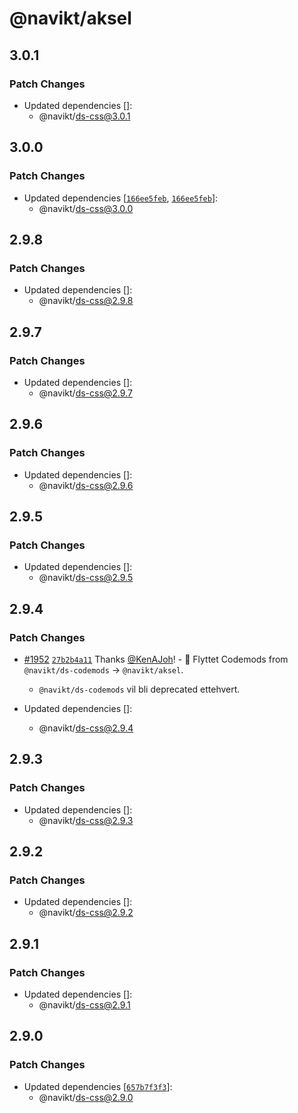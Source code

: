 # @navikt/aksel

## 3.0.1

### Patch Changes

- Updated dependencies []:
  - @navikt/ds-css@3.0.1

## 3.0.0

### Patch Changes

- Updated dependencies [[`166ee5feb`](https://github.com/navikt/aksel/commit/166ee5feb3c987c4e633eb449812116bfd865d3f), [`166ee5feb`](https://github.com/navikt/aksel/commit/166ee5feb3c987c4e633eb449812116bfd865d3f)]:
  - @navikt/ds-css@3.0.0

## 2.9.8

### Patch Changes

- Updated dependencies []:
  - @navikt/ds-css@2.9.8

## 2.9.7

### Patch Changes

- Updated dependencies []:
  - @navikt/ds-css@2.9.7

## 2.9.6

### Patch Changes

- Updated dependencies []:
  - @navikt/ds-css@2.9.6

## 2.9.5

### Patch Changes

- Updated dependencies []:
  - @navikt/ds-css@2.9.5

## 2.9.4

### Patch Changes

- [#1952](https://github.com/navikt/aksel/pull/1952) [`27b2b4a11`](https://github.com/navikt/aksel/commit/27b2b4a11caf5ca05c96c686c453653d8a900e5f) Thanks [@KenAJoh](https://github.com/KenAJoh)! - :truck: Flyttet Codemods from `@navikt/ds-codemods` -> `@navikt/aksel`.

  - `@navikt/ds-codemods` vil bli deprecated ettehvert.

- Updated dependencies []:
  - @navikt/ds-css@2.9.4

## 2.9.3

### Patch Changes

- Updated dependencies []:
  - @navikt/ds-css@2.9.3

## 2.9.2

### Patch Changes

- Updated dependencies []:
  - @navikt/ds-css@2.9.2

## 2.9.1

### Patch Changes

- Updated dependencies []:
  - @navikt/ds-css@2.9.1

## 2.9.0

### Patch Changes

- Updated dependencies [[`657b7f3f3`](https://github.com/navikt/aksel/commit/657b7f3f3e62c5ce3173e6c95a29fcd237ce7343)]:
  - @navikt/ds-css@2.9.0
